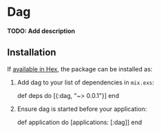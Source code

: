 # Dag

**TODO: Add description**

## Installation

If [available in Hex](https://hex.pm/docs/publish), the package can be installed as:

  1. Add dag to your list of dependencies in `mix.exs`:

        def deps do
          [{:dag, "~> 0.0.1"}]
        end

  2. Ensure dag is started before your application:

        def application do
          [applications: [:dag]]
        end

